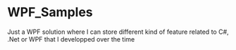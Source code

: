# WPF_Samples
Just a WPF solution where I can store different kind of feature related to C#, .Net or WPF that I developped over the time
